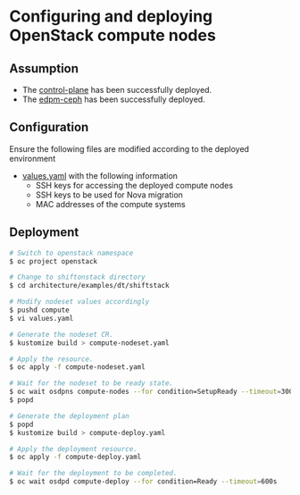 # Configuring and deploying OpenStack compute nodes

## Assumption

- The [control-plane](control-plane.md) has been successfully deployed.
- The [edpm-ceph](ceph.md) has been successfully deployed.

## Configuration

Ensure the following files are modified according to the deployed environment

- [values.yaml](compute/values.yaml) with the following information
  - SSH keys for accessing the deployed compute nodes
  - SSH keys to be used for Nova migration
  - MAC addresses of the compute systems

## Deployment

```bash
# Switch to openstack namespace
$ oc project openstack

# Change to shiftonstack directory
$ cd architecture/examples/dt/shiftstack

# Modify nodeset values accordingly
$ pushd compute
$ vi values.yaml

# Generate the nodeset CR.
$ kustomize build > compute-nodeset.yaml

# Apply the resource.
$ oc apply -f compute-nodeset.yaml

# Wait for the nodeset to be ready state.
$ oc wait osdpns compute-nodes --for condition=SetupReady --timeout=300s
$ popd

# Generate the deployment plan
$ popd
$ kustomize build > compute-deploy.yaml

# Apply the deployment resource.
$ oc apply -f compute-deploy.yaml

# Wait for the deployment to be completed.
$ oc wait osdpd compute-deploy --for condition=Ready --timeout=600s
```
